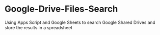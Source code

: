 # Google-Drive-Files-Search
Using Apps Script and Google Sheets to search Google Shared Drives and store the results in a spreadsheet
